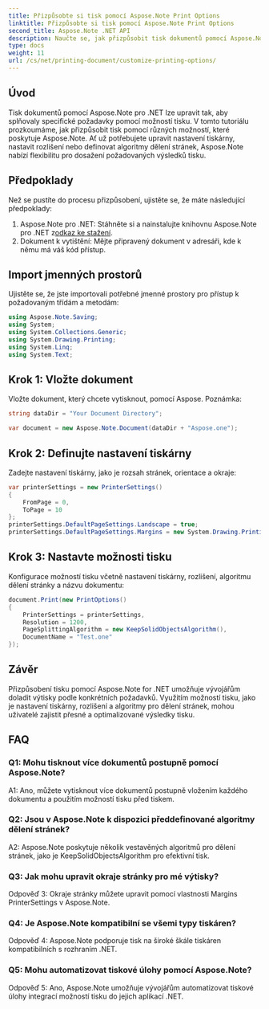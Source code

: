 ```yaml
---
title: Přizpůsobte si tisk pomocí Aspose.Note Print Options
linktitle: Přizpůsobte si tisk pomocí Aspose.Note Print Options
second_title: Aspose.Note .NET API
description: Naučte se, jak přizpůsobit tisk dokumentů pomocí Aspose.Note pro .NET. Dolaďte nastavení pro optimální tisk.
type: docs
weight: 11
url: /cs/net/printing-document/customize-printing-options/
---
```

## Úvod

Tisk dokumentů pomocí Aspose.Note pro .NET lze upravit tak, aby splňovaly specifické požadavky pomocí možností tisku. V tomto tutoriálu prozkoumáme, jak přizpůsobit tisk pomocí různých možností, které poskytuje Aspose.Note. Ať už potřebujete upravit nastavení tiskárny, nastavit rozlišení nebo definovat algoritmy dělení stránek, Aspose.Note nabízí flexibilitu pro dosažení požadovaných výsledků tisku.

## Předpoklady

Než se pustíte do procesu přizpůsobení, ujistěte se, že máte následující předpoklady:

1.  Aspose.Note pro .NET: Stáhněte si a nainstalujte knihovnu Aspose.Note pro .NET z[odkaz ke stažení](https://releases.aspose.com/note/net/).
2. Dokument k vytištění: Mějte připravený dokument v adresáři, kde k němu má váš kód přístup.

## Import jmenných prostorů

Ujistěte se, že jste importovali potřebné jmenné prostory pro přístup k požadovaným třídám a metodám:

```csharp
using Aspose.Note.Saving;
using System;
using System.Collections.Generic;
using System.Drawing.Printing;
using System.Linq;
using System.Text;
```

## Krok 1: Vložte dokument

Vložte dokument, který chcete vytisknout, pomocí Aspose. Poznámka:

```csharp
string dataDir = "Your Document Directory";

var document = new Aspose.Note.Document(dataDir + "Aspose.one");

```

## Krok 2: Definujte nastavení tiskárny

Zadejte nastavení tiskárny, jako je rozsah stránek, orientace a okraje:

```csharp
var printerSettings = new PrinterSettings()
{
    FromPage = 0,
    ToPage = 10
};
printerSettings.DefaultPageSettings.Landscape = true;
printerSettings.DefaultPageSettings.Margins = new System.Drawing.Printing.Margins(50, 50, 150, 50);
```

## Krok 3: Nastavte možnosti tisku

Konfigurace možností tisku včetně nastavení tiskárny, rozlišení, algoritmu dělení stránky a názvu dokumentu:

```csharp
document.Print(new PrintOptions()
{
    PrinterSettings = printerSettings,
    Resolution = 1200,
    PageSplittingAlgorithm = new KeepSolidObjectsAlgorithm(),
    DocumentName = "Test.one"
});
```

## Závěr

Přizpůsobení tisku pomocí Aspose.Note for .NET umožňuje vývojářům doladit výtisky podle konkrétních požadavků. Využitím možností tisku, jako je nastavení tiskárny, rozlišení a algoritmy pro dělení stránek, mohou uživatelé zajistit přesné a optimalizované výsledky tisku.

## FAQ

### Q1: Mohu tisknout více dokumentů postupně pomocí Aspose.Note?

A1: Ano, můžete vytisknout více dokumentů postupně vložením každého dokumentu a použitím možností tisku před tiskem.

### Q2: Jsou v Aspose.Note k dispozici předdefinované algoritmy dělení stránek?

A2: Aspose.Note poskytuje několik vestavěných algoritmů pro dělení stránek, jako je KeepSolidObjectsAlgorithm pro efektivní tisk.

### Q3: Jak mohu upravit okraje stránky pro mé výtisky?

Odpověď 3: Okraje stránky můžete upravit pomocí vlastnosti Margins PrinterSettings v Aspose.Note.

### Q4: Je Aspose.Note kompatibilní se všemi typy tiskáren?

Odpověď 4: Aspose.Note podporuje tisk na široké škále tiskáren kompatibilních s rozhraním .NET.

### Q5: Mohu automatizovat tiskové úlohy pomocí Aspose.Note?

Odpověď 5: Ano, Aspose.Note umožňuje vývojářům automatizovat tiskové úlohy integrací možností tisku do jejich aplikací .NET.